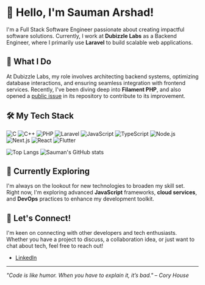 # 👋 Hello, I'm Sauman Arshad!

I'm a Full Stack Software Engineer passionate about creating impactful software solutions. Currently, I work at **Dubizzle Labs** as a Backend Engineer, where I primarily use **Laravel** to build scalable web applications.

## 🚀 What I Do

At Dubizzle Labs, my role involves architecting backend systems, optimizing database interactions, and ensuring seamless integration with frontend services. Recently, I've been diving deep into **Filament PHP**, and also opened a [public issue](https://github.com/filamentphp/filament/issues/13598) in its repository to contribute to its improvement.

## 🛠️ My Tech Stack

![C](https://img.shields.io/badge/C-A8B9CC?style=for-the-badge&logo=c&logoColor=white)
![C++](https://img.shields.io/badge/C%2B%2B-00599C?style=for-the-badge&logo=c%2B%2B&logoColor=white)
![PHP](https://img.shields.io/badge/PHP-777BB4?style=for-the-badge&logo=php&logoColor=white)
![Laravel](https://img.shields.io/badge/Laravel-FF2D20?style=for-the-badge&logo=laravel&logoColor=white)
![JavaScript](https://img.shields.io/badge/JavaScript-F7DF1E?style=for-the-badge&logo=javascript&logoColor=black)
![TypeScript](https://img.shields.io/badge/TypeScript-007ACC?style=for-the-badge&logo=typescript&logoColor=white)
![Node.js](https://img.shields.io/badge/Node.js-339933?style=for-the-badge&logo=node.js&logoColor=white)
![Next.js](https://img.shields.io/badge/Next.js-000000?style=for-the-badge&logo=next.js&logoColor=white)
![React](https://img.shields.io/badge/React-20232A?style=for-the-badge&logo=react&logoColor=61DAFB)
![Flutter](https://img.shields.io/badge/Flutter-02569B?style=for-the-badge&logo=flutter&logoColor=white)

![Top Langs](https://github-readme-stats.vercel.app/api/top-langs/?username=anuraghazra&langs_count=15&layout=compact)
![Sauman's GitHub stats](https://github-readme-stats.vercel.app/api?username=saumanarsad&show=reviews,discussions_started,discussions_answered,prs_merged,prs_merged_percentage)
## 🌱 Currently Exploring

I'm always on the lookout for new technologies to broaden my skill set. Right now, I'm exploring advanced **JavaScript** frameworks, **cloud services**, and **DevOps** practices to enhance my development toolkit.

## 💬 Let's Connect!

I'm keen on connecting with other developers and tech enthusiasts. Whether you have a project to discuss, a collaboration idea, or just want to chat about tech, feel free to reach out!

- [LinkedIn](linkedin.com/in/saumanarshad/)

---

_"Code is like humor. When you have to explain it, it’s bad." – Cory House_
